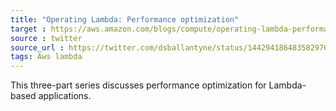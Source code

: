 ```yaml
---
title: "Operating Lambda: Performance optimization"
target : https://aws.amazon.com/blogs/compute/operating-lambda-performance-optimization-part-1/
source : twitter
source_url : https://twitter.com/dsballantyne/status/1442941864835829764?s=19
tags: Aws lambda
---
```


This three-part series discusses performance optimization for Lambda-based applications.
